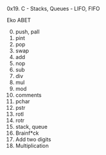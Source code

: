 0x19. C - Stacks, Queues - LIFO, FIFO

Eko ABET

0. push, pall
1. pint
2. pop
3. swap
4. add
5. nop
6. sub
7. div
8. mul
9. mod
10. comments
11. pchar
12. pstr
13. rotl
14. rotr
15. stack, queue
16. Brainf*ck
17. Add two digits
18. Multiplication


